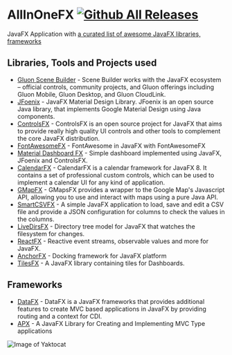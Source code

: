 # AllInOneFX [![Github All Releases](https://img.shields.io/github/downloads/atom/atom/total.svg)]()

JavaFX Application with [a curated list of awesome JavaFX libraries, frameworks](https://github.com/guigarage/AwesomeJavaFX)

## Libraries, Tools and Projects used
- [Gluon Scene Builder](http://gluonhq.com/labs/scene-builder/) - Scene Builder works with the JavaFX ecosystem – official controls, community projects, and Gluon offerings including Gluon Mobile, Gluon Desktop, and Gluon CloudLink.
- [JFoenix](http://www.jfoenix.com/) - JavaFX Material Design Library. JFoenix is an open source Java library, that implements Google Material Design using Java components.
- [ControlsFX](http://fxexperience.com/controlsfx/) - ControlsFX is an open source project for JavaFX that aims to provide really high quality UI controls and other tools to complement the core JavaFX distribution.
- [FontAwesomeFX](https://bitbucket.org/Jerady/fontawesomefx) - FontAwesome in JavaFX with FontAwesomeFX
- [Material Dashboard FX](https://github.com/mlayah/material-dashboard-fx) - Simple dashboard implemented using JavaFX, JFoenix and ControlsFX.
- [CalendarFX](http://dlsc.com/products/calendarfx/) - CalendarFX is a calendar framework for JavaFX 8. It contains a set of professional custom controls, which can be used to implement a calendar UI for any kind of application.
- [GMapFX](http://rterp.github.io/GMapsFX/) - GMapsFX provides a wrapper to the Google Map's Javascript API, allowing you to use and interact with maps using a pure Java API.
- [SmartCSVFX](https://github.com/frosch95/SmartCSV.fx) - A simple JavaFX application to load, save and edit a CSV file and provide a JSON configuration for columns to check the values in the columns.
- [LiveDirsFX](https://github.com/TomasMikula/LiveDirsFX) - Directory tree model for JavaFX that watches the filesystem for changes.
- [ReactFX](https://github.com/TomasMikula/ReactFX) - Reactive event streams, observable values and more for JavaFX.
- [AnchorFX](https://github.com/alexbodogit/AnchorFX) - Docking framework for JavaFX platform
- [TilesFX](https://github.com/HanSolo/tilesfx) - A JavaFX library containing tiles for Dashboards.


## Frameworks
- [DataFX](https://github.com/guigarage/DataFX) - DataFX is a JavaFX frameworks that provides additional features to create MVC based applications in JavaFX by providing routing and a context for CDI.
- [APX](https://github.com/othreecodes/APX) - A JavaFX Library for Creating and Implementing MVC Type applications


![Image of Yaktocat](https://octodex.github.com/images/yaktocat.png)
